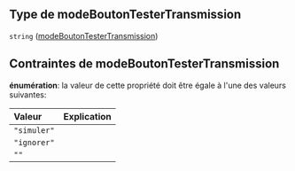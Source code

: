 ## Type de modeBoutonTesterTransmission

`string` ([modeBoutonTesterTransmission](frw-transmission-definitions-options-properties-modeboutontestertransmission.md))

## Contraintes de modeBoutonTesterTransmission

**énumération**: la valeur de cette propriété doit être égale à l'une des valeurs suivantes:

| Valeur      | Explication |
| :---------- | :---------- |
| `"simuler"` |             |
| `"ignorer"` |             |
| `""`        |             |

